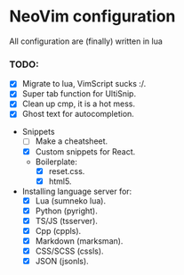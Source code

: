 # NeoVim configuration

All configuration are (finally) written in lua

### TODO:

- [x] Migrate to lua, VimScript sucks :/.
- [x] Super tab function for UltiSnip.
- [x] Clean up cmp, it is a hot mess.
- [x] Ghost text for autocompletion.
- Snippets
  - [ ] Make a cheatsheet.
  - [x] Custom snippets for React.
  - Boilerplate:
    - [x] reset.css.
    - [x] html5.
- Installing language server for:
  - [x] Lua (sumneko lua).
  - [x] Python (pyright).
  - [x] TS/JS (tsserver).
  - [x] Cpp (cppls).
  - [x] Markdown (marksman).
  - [x] CSS/SCSS (cssls).
  - [x] JSON (jsonls).
